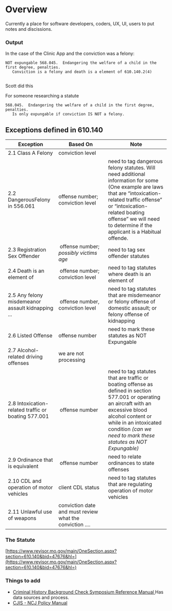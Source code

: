 # Overview

Currently a place for software developers, coders, UX, UI, users to put notes and discissions.

### Output

In the case of the Clinic App and the conviction was a felony:

```
NOT expungable 568.045.  Endangering the welfare of a child in the first degree, penalties.   
   Conviction is a felony and death is a element of 610.140.2(4)
   
```
Scott did this

For someone researching a statute
```
568.045.  Endangering the welfare of a child in the first degree, penalties.   
   Is only expungable if conviction IS NOT a felony.
```

## Exceptions defined in 610.140

| Exception | Based On | Note |
| --- | --- | --- |
| 2.1 Class A Felony | conviction level |
| 2.2 DangerousFelony in 556.061 | offense number; conviction level | need to tag dangerous felony statutes.  Will need additional information for some (One  example are laws that are “intoxication-related traffic offense” or “intoxication-related boating offense” we will need to determine if the applicant is a Habitual offende. |
| 2.3 Registration Sex Offender | offense number; *possibly victims age*  | need to tag sex offender statutes |
| 2.4 Death is an element of | offense number; conviction level | need to tag statutes where death is an element of |
| 2.5 Any felony misdemeanor assault kidnapping ... | offense number, conviction level  | need to tag statutes that are misdemeanor or felony offense of domestic assault; or felony offense of kidnapping|
| 2.6 Listed Offense | offense number | need to mark these statutes as NOT Expungable
| 2.7 Alcohol-related driving offenses| we are not processing |
| 2.8 Intoxication-related traffic or boating 577.001 | offense number | need to tag statutes that are traffic or boating offense as defined in section 577.001 or operating an aircraft with an excessive blood alcohol content or while in an intoxicated condition *(can we need to mark these statutes as NOT Expungable)*|
| 2.9 Ordinance that is equivalent | offense number | need to relate ordinances to state offenses | 
| 2.10 CDL and operation of motor vehicles | client CDL status | need to tag statutes that are regulating operation of motor vehicles |
| 2.11 Unlawful use of weapons | conviction date and must review what the conviction .... |

### The Statute

[https://www.revisor.mo.gov/main/OneSection.aspx?section=610.140&bid=47676&hl=](https://www.revisor.mo.gov/main/OneSection.aspx?section=610.140&bid=47676&hl=)
### Things to add

* [Criminal History Background Check Symposium Reference Manual ](http://www.mshp.dps.mo.gov/MSHPWeb/PatrolDivisions/CRID/documents/symposiumReferenceManual.pdf) Has data sources and process.
* [CJIS - NCJ Policy Manual](http://mshp.dps.missouri.gov/MSHPWeb/Publications/Handbooks-Manuals/documents/SHP-186.pdf)
